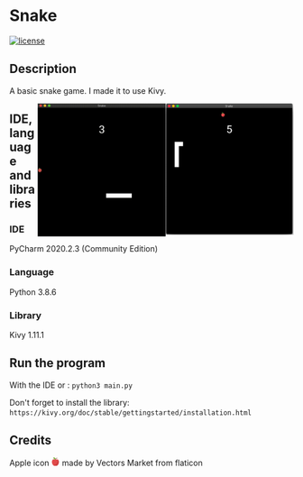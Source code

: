 # Snake
[![license](https://img.shields.io/github/license/AmandineFORTIER/Snake-Python)](https://github.com/AmandineFORTIER/Snake-Python/blob/main/LICENSE)

## Description
A basic snake game. I made it to use Kivy.

<img src="./images/demo.png" alt="Snake Game" style="float: right" width="45%"/> <img src="./images/demo.gif" alt="Snake Game GIF" style="float: right" width="45%"/>


## IDE, language and libraries

### IDE
PyCharm 2020.2.3 (Community Edition)

### Language
Python 3.8.6

### Library
Kivy 1.11.1

## Run the program
With the IDE or :
`python3 main.py`

Don't forget to install the library: `https://kivy.org/doc/stable/gettingstarted/installation.html`

## Credits
Apple icon <img src="./images/apple.png" alt="apple icon" width="3%"> made by Vectors Market from flaticon

